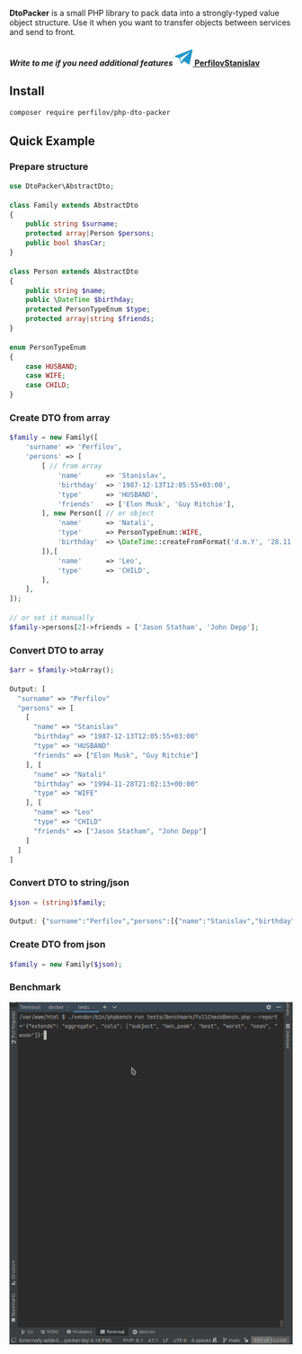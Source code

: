 **DtoPacker** is a small PHP library to pack data into a strongly-typed value object structure. Use it when you want to transfer objects between services and send to front.

#### _Write to me if you need additional features_ [![contact](./source/telegram.svg "telegram @PerfilovStanislav") PerfilovStanislav](https://PerfilovStanislav.t.me)

## Install
```bash
composer require perfilov/php-dto-packer
```

## Quick Example
### Prepare structure
```php
use DtoPacker\AbstractDto;

class Family extends AbstractDto
{
    public string $surname;
    protected array|Person $persons;
    public bool $hasCar;
}

class Person extends AbstractDto
{
    public string $name;
    public \DateTime $birthday;
    protected PersonTypeEnum $type;
    protected array|string $friends;
}

enum PersonTypeEnum
{
    case HUSBAND;
    case WIFE;
    case CHILD;
}
```

### Create DTO from array
```php
$family = new Family([
    'surname' => 'Perfilov',
    'persons' => [
        [ // from array
            'name'      => 'Stanislav',
            'birthday'  => '1987-12-13T12:05:55+03:00',
            'type'      => 'HUSBAND',
            'friends'   => ['Elon Musk', 'Guy Ritchie'],
        ], new Person([ // or object
            'name'      => 'Natali',
            'type'      => PersonTypeEnum::WIFE,
            'birthday'  => \DateTime::createFromFormat('d.m.Y', '28.11.1994'),
        ]),[
            'name'      => 'Leo',
            'type'      => 'CHILD',
        ],
    ],
]);

// or set it manually
$family->persons[2]->friends = ['Jason Statham', 'John Depp'];
```

### Convert DTO to array
```php
$arr = $family->toArray();

Output: [
  "surname" => "Perfilov"
  "persons" => [
    [
      "name" => "Stanislav"
      "birthday" => "1987-12-13T12:05:55+03:00"
      "type" => "HUSBAND"
      "friends" => ["Elon Musk", "Guy Ritchie"]
    ], [
      "name" => "Natali"
      "birthday" => "1994-11-28T21:02:13+00:00"
      "type" => "WIFE"
    ], [
      "name" => "Leo"
      "type" => "CHILD"
      "friends" => ["Jason Statham", "John Depp"]
    ]
  ]
]
```

### Convert DTO to string/json
```php
$json = (string)$family;

Output: {"surname":"Perfilov","persons":[{"name":"Stanislav","birthday":"1987-12-13T12:05:55+03:00","type":"HUSBAND","friends":["Elon Musk","Guy Ritchie"]},{"name":"Natali","birthday":"1994-11-28T21:11:57+00:00","type":"WIFE"},{"name":"Leo","type":"CHILD","friends":["Jason Statham","John Depp"]}]}
```

### Create DTO from json
```php
$family = new Family($json);
```

### Benchmark
<img width="746" alt="image" src="https://raw.githubusercontent.com/PerfilovStanislav/php-dto-benchmark/main/dto-benchmark.gif">
